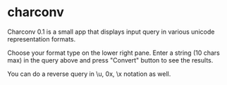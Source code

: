 charconv
========
Charconv 0.1 is a small app that displays input query in various unicode representation formats.

Choose your format type on the lower right pane.
Enter a string (10 chars max) in the query above and press "Convert" button to see the results.

You can do a reverse query in \\u, 0x, \\x notation as well.